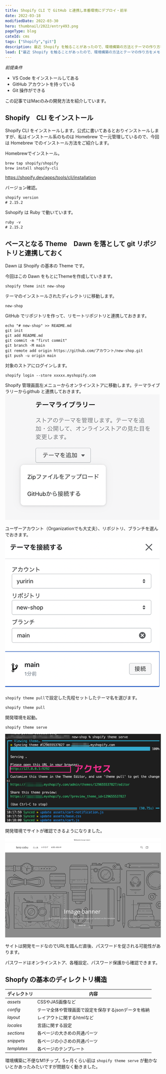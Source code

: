 ```yaml
---
title: Shopify CLI で GitHub と連携し本番環境にデプロイ・前半
date: 2022-03-18
modifiedDate: 2022-03-30
hero: thumbnail/2022/entry493.png
pageType: blog
cateId: cms
tags: ["Shopify","git"]
description: 最近 Shopify を触ることがあったので、環境構築の方法とテーマの作り方をメモします。このブログではShopify環境構築とベーシックテーマをインストールし修正できるまでを目標に記事にまとめます。
lead: ["最近 Shopify を触ることがあったので、環境構築の方法とテーマの作り方をメモします。このブログではShopify環境構築とベーシックテーマをインストールし修正できるまでを目標に記事にまとめます。"]
---
```


*前提条件*

* VS Code をインストールしてある
* GitHub アカウントを持っている
* Git 操作ができる

この記事ではMacのみの開発方法を紹介しています。


<!-- ## Shopify パートナープログラムに参加し開発用アカウントを作成する
Shopify の開発用アカウントを作成します。

![Shopify パートナープログラムに参加](./images/03/entry493-01.jpg)

[Shopify パートナープログラム](https://www.shopify.jp/partners)

名前や住所、電話番号などを登録していきます。

![Shopify パートナープログラム名前や住所、電話番号などを登録](./images/03/entry493-02.png)

最後にアンケートに答えて、
![Shopify パートナープログラム名前や住所、電話番号などを登録](./images/03/entry493-03.png)

パートナープログラム契約を読み、同意にチェック。

![Shopify パートナープログラム名前や住所、電話番号などを登録](./images/03/entry493-04.png) -->

## Shopify　CLI をインストール
Shopify CLI をインストールします。公式に書いてあるとおりインストールしますが、私はインストール系のものは Homebrew で一元管理しているので、今回は Homebrew でのインストール方法をご紹介します。

Homebrewでインストール。

```bash:title=コマンド
brew tap shopify/shopify
brew install shopify-cli
```

https://shopify.dev/apps/tools/cli/installation

バージョン確認。

```bash:title=コマンド
shopify version
# 2.15.2
```

Sshopify は Ruby で動いています。
```bash:title=コマンド
ruby -v
# 2.15.2
```

## ベースとなる Theme　Dawn を落として git リポジトリと連携しておく
Dawn は Shopify の基本の Theme です。

今回はこの Dawn をもとにThemeを作成していきます。

```bash:title=コマンド
shopify theme init new-shop
```
テーマのインストールされたディレクトリに移動します。

```
new-shop
```
GitHub でリポジトリを作って、リモートリポジトリと連携しておきます。
```bash:title=コマンド
echo "# new-shop" >> README.md
git init
git add README.md
git commit -m "first commit"
git branch -M main
git remote add origin https://github.com/アカウント/new-shop.git
git push -u origin main
```
対象のストアにログインします。

```bash:title=コマンド
shopify login --store xxxxx.myshopify.com
```
Shopify 管理画面左メニューからオンラインストアに移動します。テーマライブラリーからgithub と連携しておきます。
![テーマライブラリーからgithub](./images/03/entry493-06.png)

ユーザーアカウント（Organizationでも大丈夫）、リポジトリ、ブランチを選んでおきます。
![テーマライブラリーからgithub](./images/03/entry493-05.png)

`shopify theme pull`で設定した先程セットしたテーマ名を選びます。
```bash:title=コマンド
shopify theme pull
```
開発環境を起動。
```bash:title=コマンド
shopify theme serve
```
![開発環境を起動](./images/03/entry493-08.png)

開発環境でサイトが確認できるようになりました。

![開発環境を起動](./images/03/entry493-09.png)

サイトは開発モードなのでURLを踏んだ直後、パスワードを促される可能性があります。

パスワードはオンラインストア、各種設定、パスワード保護から確認できます。

## Shopfy の基本のディレクトリ構造

|ディレクトリ|内容|
|-|-|
|<em>assets</em>|CSSやJAS画像など|
|<em>config</em>|テーマ全体や管理画面で設定を保存するjsonデータを格納|
|<em>layout</em>|レイアウトに関するhtmlなど|
|<em>locales</em>|言語に関する設定|
|<em>sections</em>|各ページの大きめの共通パーツ|
|<em>snippets</em>|各ページの小さめの共通パーツ|
|<em>templates</em>|各ページのテンプレート|

環境構築に不便なM1チップ。5ヶ月くらい前は `shopify theme serve` が動かないとかあったみたいですが問題なく動きました。
<msg txt="私の記事はだいたい公開備忘録です。案件で過去やったことを守秘義務内でまとめてます。"></msg>

<!-- 参考サイト:<br>
https://tokyofreelance.jp/shopify_theme_self_made/#outline__1_1 -->

<prof></prof>
